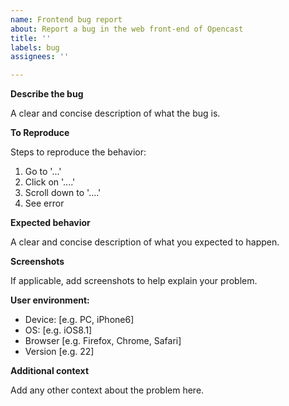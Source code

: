 ```yaml
---
name: Frontend bug report
about: Report a bug in the web front-end of Opencast
title: ''
labels: bug
assignees: ''

---
```


<!-- Delete/replace placeholder texts -->

**Describe the bug**

A clear and concise description of what the bug is.


**To Reproduce**

Steps to reproduce the behavior:
1. Go to '...'
2. Click on '....'
3. Scroll down to '....'
4. See error


**Expected behavior**

A clear and concise description of what you expected to happen.

**Screenshots**

If applicable, add screenshots to help explain your problem.


**User environment:**

 - Device: [e.g. PC, iPhone6]
 - OS: [e.g. iOS8.1]
 - Browser [e.g. Firefox, Chrome, Safari]
 - Version [e.g. 22]


**Additional context**

Add any other context about the problem here.
